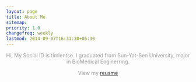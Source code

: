 ```yaml
---
layout: page
title: About Me
sitemap:
priority: 1.0
changefreq: weekly
lastmod: 2014-09-07T16:31:30+05:30
---
```

<p style="text-align:center;color:#999"> Hi, My Social ID is timlentse. I graduated from Sun-Yat-Sen University, major in BioMedical Enginerring.</p>
<p style="text-align:center;color:#999">View my <a href="./resume.html">reusme</a></p>
<p style="text-align:center"><a style="margin-right:10px" href="https://github.com/timlentse"><i class="fa fa fa-github fa-2x"></i></a><a style="margin-right:10px;" href="mailto:tinglenxan@gmail.com"><i class="fa fa-envelope-o fa-2x"></i></a><a href="https://plus.google.com/u/0/109672713496715019812"><i class="fa fa-google fa-2x"></i></a></p>
